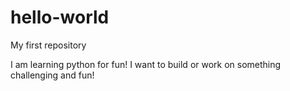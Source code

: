 # hello-world
My first repository

I am learning python for fun! I want to build or work on something challenging and fun!
